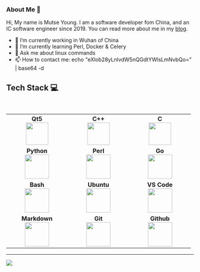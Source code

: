### About Me 👋

Hi, My name is Mutse Young. I am a software developer fom China, and an IC software engineer since 2019. You can read more about me in my [blog](http://mutse.github.io/about/).

- 🔭 I’m currently working in Wuhan of China
- 🌱 I’m currently learning Perl, Docker & Celery
- 💬 Ask me about linux commands
- 📫 How to contact me: echo "eXlob28yLnlvdW5nQGdtYWlsLmNvbQo=" | base64 -d

## Tech Stack :computer:

<br>
<table>
<tbody>
 <tr>
<td align="center" width="20%">
<span><b><center>Qt5</center></b></span> 
<img height=60px src="https://cdn.svgporn.com/logos/qt.svg"> 
</td>

<td align="center" width="20%">
<span><b><center>C++</center></b></span> 
<img height=60px src="https://cdn.svgporn.com/logos/c-plusplus.svg"> 
</td>

<td align="center" width="20%">
<span><b><center>C</center></b></span> 
<img height=60px src="https://cdn.svgporn.com/logos/c.svg"> 
</td>
</tr>

<tr>
<td align="center" width="20%">
<span><b><center>Python</center></b></span> 
<img height=65px src="https://cdn.svgporn.com/logos/python.svg"> 
</td>

<td align="center" width="20%">
<span><b><center>Perl</center></b></span> 
<img height=65px src="https://cdn.svgporn.com/logos/perl.svg"> 
</td>

<td align="center" width="20%">
<span><b><center>Go</center></b></span> 
<img height=65px src="https://cdn.svgporn.com/logos/go.svg"> 
</td>
</tr>

<tr>
<td align="center" width="20%">
<span><b><center>Bash</center></b></span> 
<img height=65px src="https://img.icons8.com/bubbles/2x/console.png"> 
</td>

<td align="center" width="20%">
<span><b><center>Ubuntu</center></b></span> 
<img height=65px src="https://cdn.svgporn.com/logos/ubuntu.svg"> 
</td>

<td align="center" width="20%">
<span><b><center>VS Code</center></b></span> 
<img height=65px src="https://cdn.svgporn.com/logos/visual-studio-code.svg"> 
</td>
</tr>

<tr>
<td align="center" width="20%">
<span><b><center>Markdown</center></b></span> 
<img height=65px src="https://cdn.svgporn.com/logos/markdown.svg"> 
</td>

<td align="center" width="20%">
<span><b><center>Git</center></b></span> 
<img height=65px src="https://cdn.svgporn.com/logos/git-icon.svg"> 
</td>
 
<td align="center" width="20%">
<span><b><center>Github</center></b></span> 
<img height=65px src="https://cdn.svgporn.com/logos/github-icon.svg"> 
</td>
</tr>

</tbody>
</table>

---

<p align ="left">
<img src="https://github-readme-stats.vercel.app/api?username=mutse&show_icons=true&title_color=00ffff&text_color=33ff33&bg_color=333333&icon_color=ffff4d")
</p>
